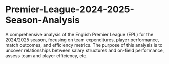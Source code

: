 # Premier-League-2024-2025-Season-Analysis
A comprehensive analysis of the English Premier League (EPL) for the 2024/2025 season, focusing on team expenditures, player performance, match outcomes, and efficiency metrics. The purpose of this analysis is to uncover relationships between salary structures and on-field performance, assess team and player efficiency, etc.

